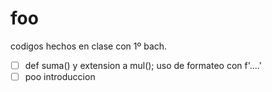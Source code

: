# foo
codigos hechos en clase con 1º bach.

- [ ] def suma() y extension a mul(); uso de formateo con f'....'
- [ ] poo introduccion
